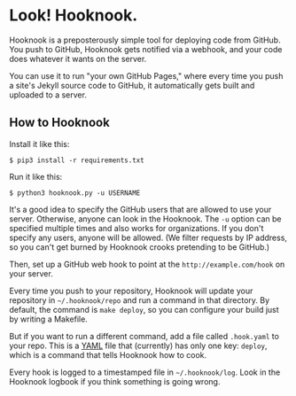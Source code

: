 # Look! Hooknook.

Hooknook is a preposterously simple tool for deploying code from GitHub. You push to GitHub, Hooknook gets notified via a webhook, and your code does whatever it wants on the server.

You can use it to run "your own GitHub Pages," where every time you push a site's Jekyll source code to GitHub, it automatically gets built and uploaded to a server.

## How to Hooknook

Install it like this:

    $ pip3 install -r requirements.txt

Run it like this:

    $ python3 hooknook.py -u USERNAME

It's a good idea to specify the GitHub users that are allowed to use your server. Otherwise, anyone can look in the Hooknook. The `-u` option can be specified multiple times and also works for organizations. If you don't specify any users, anyone will be allowed. (We filter requests by IP address, so you can't get burned by Hooknook crooks pretending to be GitHub.)

Then, set up a GitHub web hook to point at the `http://example.com/hook` on your server.

Every time you push to your repository, Hooknook will update your repository in `~/.hooknook/repo` and run a command in that directory. By default, the command is `make deploy`, so you can configure your build just by writing a Makefile.

But if you want to run a different command, add a file called `.hook.yaml` to your repo. This is a [YAML][] file that (currently) has only one key: `deploy`, which is a command that tells Hooknook how to cook.

Every hook is logged to a timestamped file in `~/.hooknook/log`. Look in the Hooknook logbook if you think something is going wrong.

[YAML]: https://en.wikipedia.org/wiki/YAML
